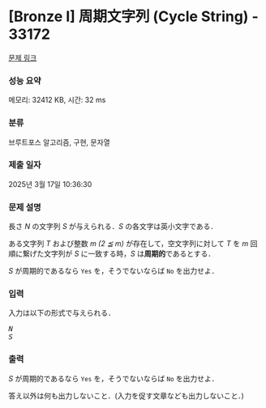 # [Bronze I] 周期文字列 (Cycle String) - 33172 

[문제 링크](https://www.acmicpc.net/problem/33172) 

### 성능 요약

메모리: 32412 KB, 시간: 32 ms

### 분류

브루트포스 알고리즘, 구현, 문자열

### 제출 일자

2025년 3월 17일 10:36:30

### 문제 설명

<p>長さ <var>N</var> の文字列 <var>S</var> が与えられる．<var>S</var> の各文字は英小文字である．</p>

<p>ある文字列 <var>T</var> および整数 <var>m   (2 ≦ m)</var> が存在して，空文字列に対して <var>T</var> を <var>m</var> 回順に繋げた文字列が <var>S</var> に一致する時，<var>S</var> は<strong>周期的</strong>であるとする．</p>

<p><var>S</var> が周期的であるなら <code>Yes</code> を，そうでないならば <code>No</code> を出力せよ．</p>

### 입력 

 <p>入力は以下の形式で与えられる．</p>

<pre><var>N</var>
<var>S</var></pre>

### 출력 

 <p><var>S</var> が周期的であるなら <code>Yes</code> を，そうでないならば <code>No</code> を出力せよ．</p>

<p>答え以外は何も出力しないこと．(入力を促す文章なども出力しないこと．)</p>

